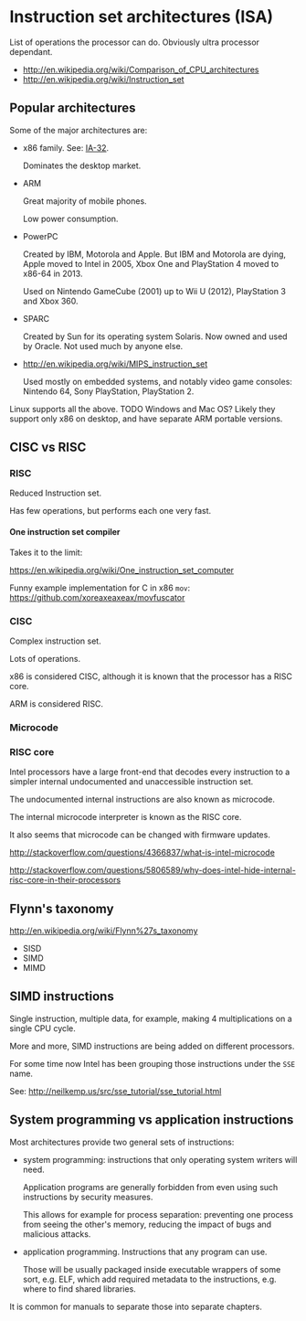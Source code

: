 # Instruction set architectures (ISA)

List of operations the processor can do. Obviously ultra processor dependant.

- <http://en.wikipedia.org/wiki/Comparison_of_CPU_architectures>
- <http://en.wikipedia.org/wiki/Instruction_set>

## Popular architectures

Some of the major architectures are:

-   x86 family. See: [IA-32](ia32.md).

    Dominates the desktop market.

-   ARM

    Great majority of mobile phones.

    Low power consumption.

-   PowerPC

    Created by IBM, Motorola and Apple. But IBM and Motorola are dying, Apple moved to Intel in 2005, Xbox One and PlayStation 4 moved to x86-64 in 2013.

    Used on Nintendo GameCube (2001) up to Wii U (2012), PlayStation 3 and Xbox 360.

-   SPARC

    Created by Sun for its operating system Solaris. Now owned and used by Oracle. Not used much by anyone else.

-   <http://en.wikipedia.org/wiki/MIPS_instruction_set>

    Used mostly on embedded systems, and notably video game consoles: Nintendo 64, Sony PlayStation, PlayStation 2.

Linux supports all the above. TODO Windows and Mac OS? Likely they support only x86 on desktop, and have separate ARM portable versions.

## CISC vs RISC

### RISC

Reduced Instruction set.

Has few operations, but performs each one very fast.

#### One instruction set compiler

Takes it to the limit:

<https://en.wikipedia.org/wiki/One_instruction_set_computer>

Funny example implementation for C in x86 `mov`: <https://github.com/xoreaxeaxeax/movfuscator>

### CISC

Complex instruction set.

Lots of operations.

x86 is considered CISC, although it is known that the processor has a RISC core.

ARM is considered RISC.

### Microcode

### RISC core

Intel processors have a large front-end that decodes every instruction to a simpler internal undocumented and unaccessible instruction set.

The undocumented internal instructions are also known as microcode.

The internal microcode interpreter is known as the RISC core.

It also seems that microcode can be changed with firmware updates.

<http://stackoverflow.com/questions/4366837/what-is-intel-microcode>

<http://stackoverflow.com/questions/5806589/why-does-intel-hide-internal-risc-core-in-their-processors>

## Flynn's taxonomy

<http://en.wikipedia.org/wiki/Flynn%27s_taxonomy>

- SISD
- SIMD
- MIMD

## SIMD instructions

Single instruction, multiple data, for example, making 4 multiplications on a single CPU cycle.

More and more, SIMD instructions are being added on different processors.

For some time now Intel has been grouping those instructions under the `SSE` name.

See: <http://neilkemp.us/src/sse_tutorial/sse_tutorial.html>

## System programming vs application instructions

Most architectures provide two general sets of instructions:

-   system programming: instructions that only operating system writers will need.

    Application programs are generally forbidden from even using such instructions by security measures.

    This allows for example for process separation: preventing one process from seeing the other's memory, reducing the impact of bugs and malicious attacks.

-   application programming. Instructions that any program can use.

    Those will be usually packaged inside executable wrappers of some sort, e.g. ELF, which add required metadata to the instructions, e.g. where to find shared libraries.

It is common for manuals to separate those into separate chapters.

